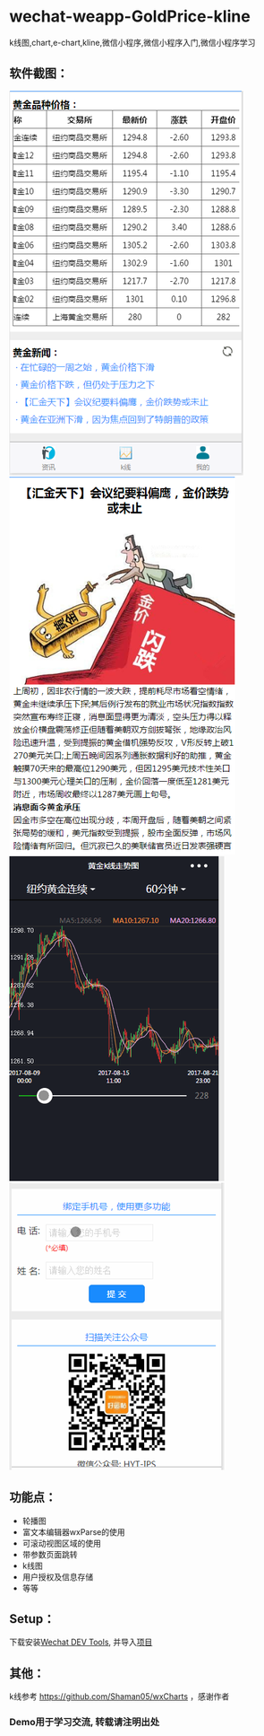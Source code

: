 # wechat-weapp-GoldPrice-kline
k线图,chart,e-chart,kline,微信小程序,微信小程序入门,微信小程序学习


## 软件截图：
![图1](1.png)  ![图2](2.png)  
![图3](3.gif)  ![图4](4.gif)

## 功能点：
* 轮播图
* 富文本编辑器wxParse的使用
* 可滚动视图区域的使用
* 带参数页面跳转
* k线图
* 用户授权及信息存储
* 等等





## Setup：
下载安装[Wechat DEV Tools](https://mp.weixin.qq.com/debug/wxadoc/dev/devtools/download.html), 并导入[项目](https://github.com/jacksplwxy/wechat-weapp-GoldPrice-kline.git)

## 其他：
k线参考 https://github.com/Shaman05/wxCharts ，感谢作者

### Demo用于学习交流, 转载请注明出处


